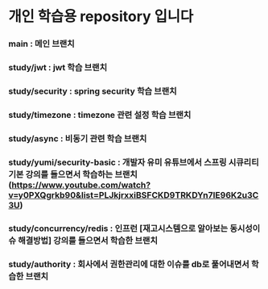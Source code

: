 # 개인 학습용 repository 입니다

### main : 메인 브랜치
### study/jwt : jwt 학습 브랜치
### study/security : spring security 학습 브랜치
### study/timezone : timezone 관련 설정 학습 브랜치
### study/async : 비동기 관련 학습 브랜치
### study/yumi/security-basic : 개발자 유미 유튜브에서 스프링 시큐리티 기본 강의를 들으면서 학습하는 브랜치 (https://www.youtube.com/watch?v=y0PXQgrkb90&list=PLJkjrxxiBSFCKD9TRKDYn7IE96K2u3C3U)
### study/concurrency/redis : 인프런 [재고시스템으로 알아보는 동시성이슈 해결방법] 강의를 들으면서 학습한 브랜치 
### study/authority : 회사에서 권한관리에 대한 이슈를 db로 풀어내면서 학습한 브랜치 
